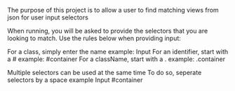 The purpose of this project is to allow a user to find matching views from json for user
input selectors

When running, you will be asked to provide the selectors that you are looking to match.
Use the rules below when providing input:

For a class, simply enter the name
  example: Input
For an identifier, start with a #
   example: #container
For a className, start with a .
  example: .container

Multiple selectors can be used at the same time
To do so, seperate selectors by a space
  example Input #container

